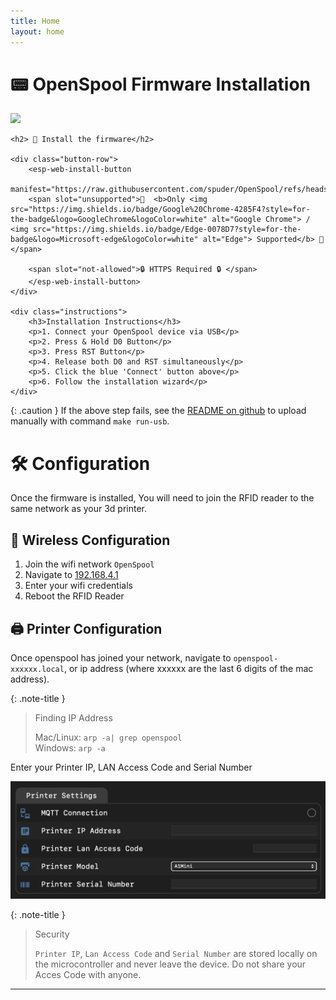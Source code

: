 ```yaml
---
title: Home
layout: home
---
```


# 📟 OpenSpool Firmware Installation

![](https://img.shields.io/badge/openspool-0.1.25-magenta)

<div class="install-container">
    <script type="module" src="https://unpkg.com/esp-web-tools@8.0.6/dist/web/install-button.js"></script>

    <h2> 🔩 Install the firmware</h2>
    
    <div class="button-row">
        <esp-web-install-button 
            manifest="https://raw.githubusercontent.com/spuder/OpenSpool/refs/heads/main/artifacts/manifest.json">
        <span slot="unsupported">🛑  <b>Only <img src="https://img.shields.io/badge/Google%20Chrome-4285F4?style=for-the-badge&logo=GoogleChrome&logoColor=white" alt="Google Chrome"> / <img src="https://img.shields.io/badge/Edge-0078D7?style=for-the-badge&logo=Microsoft-edge&logoColor=white" alt="Edge"> Supported</b> 🛑</span>

        <span slot="not-allowed">🔒 HTTPS Required 🔒 </span>
        </esp-web-install-button>
    </div>

    <div class="instructions">
        <h3>Installation Instructions</h3>
        <p>1. Connect your OpenSpool device via USB</p>
        <p>2. Press & Hold D0 Button</p>
        <p>3. Press RST Button</p>
        <p>4. Release both D0 and RST simultaneously</p>
        <p>5. Click the blue 'Connect' button above</p>
        <p>6. Follow the installation wizard</p>
    </div>
</div>

{: .caution }
If the above step fails, see the [README on github](https://github.com/spuder/OpenSpool) to upload manually with command `make run-usb`. 

# 🛠️ Configuration

Once the firmware is installed, You will need to join the RFID reader to the same network as your 3d printer. 


## 🛜 Wireless Configuration

1. Join the wifi network `OpenSpool`
2. Navigate to [192.168.4.1](http://192.168.4.1)
3. Enter your wifi credentials
4. Reboot the RFID Reader


## 🖨️ Printer Configuration

Once openspool has joined your network, navigate to `openspool-xxxxxx.local`, or ip address (where xxxxxx are the last 6 digits of the mac address).

{: .note-title } 
> Finding IP Address
>
> Mac/Linux:  `arp -a| grep openspool`  
> Windows: `arp -a` 

  

Enter your Printer IP, LAN Access Code and Serial Number

![](./images/printersettings.png)

{: .note-title }
> Security
>
> `Printer IP`, `Lan Access Code` and `Serial Number` are stored locally on the microcontroller and never leave the device. Do not share your Acces Code with anyone. 

----

[Just the Docs]: https://just-the-docs.github.io/just-the-docs/
[GitHub Pages]: https://docs.github.com/en/pages
[README]: https://github.com/just-the-docs/just-the-docs-template/blob/main/README.md
[Jekyll]: https://jekyllrb.com
[GitHub Pages / Actions workflow]: https://github.blog/changelog/2022-07-27-github-pages-custom-github-actions-workflows-beta/
[use this template]: https://github.com/just-the-docs/just-the-docs-template/generate